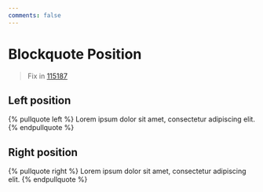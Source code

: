 ```yaml
---
comments: false
---
```


# Blockquote Position

> Fix in [115187](https://github.com/kaiiiz/hexo-theme-book/commit/115187b712fffd2af08be85064fea382eaa150f0)

## Left position

{% pullquote left %}
Lorem ipsum dolor sit amet, consectetur adipiscing elit.
{% endpullquote %}

## Right position

{% pullquote right %}
Lorem ipsum dolor sit amet, consectetur adipiscing elit.
{% endpullquote %}